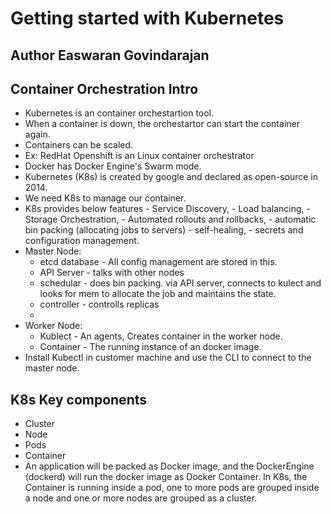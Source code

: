 # Getting started with Kubernetes
## Author Easwaran Govindarajan

 ## Container Orchestration Intro
 
 - Kubernetes is an container orchestartion tool.
 - When a container is down, the orchestartor can start the container again.
 - Containers can be scaled.
 - Ex: RedHat Openshift is an Linux container orchestrator
 - Docker has Docker Engine's Swarm mode.
 - Kubernetes (K8s) is created by google and declared as open-source in 2014.
 - We need K8s to manage our container.
 - K8s provides below features
        - Service Discovery, 
        - Load balancing, 
        - Storage Orchestration, 
        - Automated rollouts and rollbacks, 
        - automatic bin packing (allocating jobs to servers)
        - self-healing, 
        - secrets and configuration management.
 - Master Node:
    - etcd database - All config management are stored in this.
    - API Server - talks with other nodes
    - schedular - does bin packing. via API server, connects to kulect and looks for mem to allocate the job and maintains the state.
    - controller - controlls replicas
    - 
 - Worker Node:
    - Kublect - An agents, Creates container in the worker node.
    - Container - The running instance of an docker image.
 - Install Kubectl in customer machine and use the CLI to connect to the master node.

## K8s Key components

- Cluster
- Node
- Pods
- Container
- An application will be packed as Docker image, and the DockerEngine (dockerd) will run the docker image as Docker Container. In K8s, the Container is running inside a pod, one to more pods are grouped inside a node and one or more nodes are grouped as a cluster.